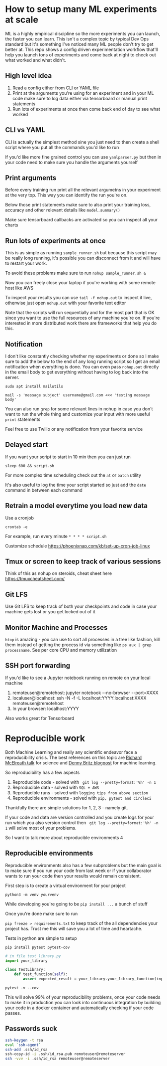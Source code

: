 # How to setup many ML experiments at scale

ML is a highly empirical discipline so the more experiments you can launch, the faster you can learn. This isn't a complex topic by typical Dev Ops standard but it's something I've noticed many ML people don't try to get better at. This repo shows a config driven experimentation workflow that'll help you launch tons of experiments and come back at night to check out what worked and what didn't.

## High level idea

1. Read a config either from CLI or YAML file
2. Print at the arguments you're using for an experiment and in your ML code make sure to log data either via tensorboard or manual print statements
4. Run lots of experiments at once then come back end of day to see what worked

## CLI vs YAML

CLI is actually the simplest method sine you just need to then create a shell script where you put all the commands you'd like to run

If you'd like more fine grained control you can use ```yamlparser.py``` but then in your code need to make sure you handle the arguments yourself

## Print arguments

Before every training run print all the relevant argumetns in your experiment at the very top. This way you can identify the run you're on.

Below those print statements make sure to also print your training loss, accuracy and other relevant details like ```model.summary()``` 

Make sure tensorboard callbacks are activated so you can inspect all your charts


## Run lots of experiments at once

This is as simple as running ```sample_runner.sh``` but because this script may be really long running, it's possible you can disconnect from it and will have to restart your work.

To avoid these problems make sure to run ```nohup sample_runner.sh &```

Now you can freely close your laptop if you're working with some remote host like AWS



To inspect your results you can use ```tail -f nohup.out``` to inspect it live, otherwise just open ```nohup.out``` with your favorite text editor

Note that the scripts will run sequentially and for the most part that is OK since you want to use the full resources of any machine you're on. If you're interested in more distributed work there are frameworks that help you do this.

## Notification
I don't like constantly checking whether my experiments or done so I make sure to add the below to the end of any long running script so I get an email notification when everything is done. You can even pass ```nohup.out``` directly in the email body to get everything without having to log back into the server.

```sudo apt install mailutils```

```mail -s 'message subject' username@gmail.com <<< 'testing message body' ```

You can also run ```grep``` for some relevant lines in nohup in case you don't want to run the whole thing and customize your input with more useful ```print``` statements

Feel free to use Twilio or any notification from your favorite service

## Delayed start
If you want your script to start in 10 min then you can just run

```sleep 600 && script.sh```

For more complex time scheduling check out the ```at``` or ```batch``` utility

It's also useful to log the time your script started so just add the ```date``` command in between each command

## Retrain a model everytime you load new data
Use a cronjob

```crontab -e```

For example, run every minute ```* * * * script.sh```

Customize schedule https://phoenixnap.com/kb/set-up-cron-job-linux

## Tmux or screen to keep track of various sessions
Think of this as nohup on steroids, cheat sheet here https://tmuxcheatsheet.com/


## Git LFS

Use Git LFS to keep track of both your checkpoints and code in case your machine gets lost or you get locked out of it

## Monitor Machine and Processes

```htop``` is amazing - you can use to sort all processes in a tree like fashion, kill them instead of getting the process id via something like ```ps aux | grep processname```. See per core CPU and memory utilization

## SSH port forwarding
If you'd like to see a Jupyter notebook running on remote on your local machine 

1. remoteuser@remotehost: jupyter notebook --no-browser --port=XXXX
2. localuser@localhost: ssh -N -f -L localhost:YYYY:localhost:XXXX remoteuser@remotehost
3. In your browser: localhost:YYYY

Also works great for Tensorboard

# Reproducible work

Both Machine Learning and really any scientific endeavor face a reproducibility crisis. The best references on this topic are [Richard McElreath talk](https://www.youtube.com/watch?v=zwRdO9_GGhY&ab_channel=RichardMcElreath) for science and [Denny Britz blogpost]() for machine learning.

So reproducibility has a few aspects
1. Reproducible code - solved with ``` git log --pretty=format:'%h' -n 1```
2. Reproducible data - solved with ```SQL + AWS```
3. Reproducible runs - solved with ```logging tips from above section```
4. Reproducible environments - solved with ```pip, pytest and circleci```

Thankfully there are simple solutions for 1, 2, 3 - namely git.

If your code and data are version controlled and you create logs for your run which you also version control then ``` git log --pretty=format:'%h' -n 1``` will solve most of your problems.

So I want to talk more about reproducible environments 4

## Reproducible environments
Reproducible environments also has a few subproblems but the main goal is to make sure if you run your code from last week or if your collaborator wants to run your code then your results would remain consistent.

First step is to create a virtual environment for your project

```python3 -m venv yourvenv```

While developing you're going to be ```pip install ...``` a bunch of stuff

Once you're done make sure to run

```pip freeze > requirements.txt``` to keep track of the all dependencies your project has. Trust me this will save you a lot of time and heartache.

Tests in python are simple to setup

```pip install pytest pytest-cov```

```python
# in file test_library.py
import your_library

class TestLibrary:
    def test_function(self):
        assert expected_result = your_library.your_library_function(input1)
```

```pytest -v --cov```

This will solve 99% of your reproducibility problems, once your code needs to make it in production you can look into continuous integration by building your code in a docker container and automatically checking if your code passes.

## Passwords suck
```sh
ssh-keygen -t rsa
eval `ssh-agent`
ssh-add .ssh/id_rsa
ssh-copy-id -i .ssh/id_rsa.pub remoteuser@remoteserver
ssh -vvv -i .ssh/id_rsa remoteuser@remoteserver
```

